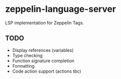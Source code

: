 # zeppelin-language-server

LSP implementation for Zeppelin Tags.

## TODO

- Display references (variables)
- Type checking
- Function signature completion
- Formatting
- Code action support (actions tbc)


